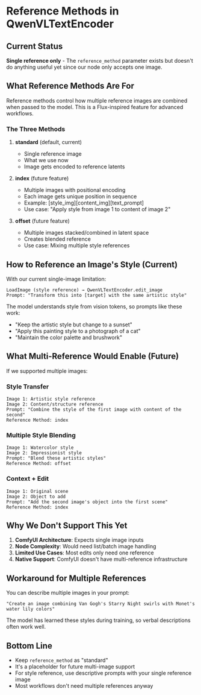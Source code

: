 # Reference Methods in QwenVLTextEncoder

## Current Status
**Single reference only** - The `reference_method` parameter exists but doesn't do anything useful yet since our node only accepts one image.

## What Reference Methods Are For

Reference methods control how multiple reference images are combined when passed to the model. This is a Flux-inspired feature for advanced workflows.

### The Three Methods

1. **standard** (default, current)
   - Single reference image
   - What we use now
   - Image gets encoded to reference latents

2. **index** (future feature)
   - Multiple images with positional encoding
   - Each image gets unique position in sequence
   - Example: [style_img][content_img][text_prompt]
   - Use case: "Apply style from image 1 to content of image 2"

3. **offset** (future feature)  
   - Multiple images stacked/combined in latent space
   - Creates blended reference
   - Use case: Mixing multiple style references

## How to Reference an Image's Style (Current)

With our current single-image limitation:

```
LoadImage (style reference) → QwenVLTextEncoder.edit_image
Prompt: "Transform this into [target] with the same artistic style"
```

The model understands style from vision tokens, so prompts like these work:
- "Keep the artistic style but change to a sunset"
- "Apply this painting style to a photograph of a cat"
- "Maintain the color palette and brushwork"

## What Multi-Reference Would Enable (Future)

If we supported multiple images:

### Style Transfer
```
Image 1: Artistic style reference
Image 2: Content/structure reference  
Prompt: "Combine the style of the first image with content of the second"
Reference Method: index
```

### Multiple Style Blending
```
Image 1: Watercolor style
Image 2: Impressionist style
Prompt: "Blend these artistic styles"
Reference Method: offset
```

### Context + Edit
```
Image 1: Original scene
Image 2: Object to add
Prompt: "Add the second image's object into the first scene"
Reference Method: index
```

## Why We Don't Support This Yet

1. **ComfyUI Architecture**: Expects single image inputs
2. **Node Complexity**: Would need list/batch image handling
3. **Limited Use Cases**: Most edits only need one reference
4. **Native Support**: ComfyUI doesn't have multi-reference infrastructure

## Workaround for Multiple References

You can describe multiple images in your prompt:
```
"Create an image combining Van Gogh's Starry Night swirls with Monet's water lily colors"
```

The model has learned these styles during training, so verbal descriptions often work well.

## Bottom Line

- Keep `reference_method` as "standard" 
- It's a placeholder for future multi-image support
- For style reference, use descriptive prompts with your single reference image
- Most workflows don't need multiple references anyway